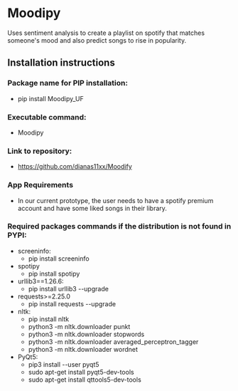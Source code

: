 # Moodipy
Uses sentiment analysis to create a playlist on spotify that matches someone's mood and also predict songs to rise in popularity.



## Installation instructions

### Package name for PIP installation:
* pip install Moodipy_UF
### Executable command:
* Moodipy
### Link to repository:
* https://github.com/dianas11xx/Moodify

### App Requirements
* In our current prototype, the user needs to have a spotify premium account and have some liked songs in their library.

### Required packages commands if the distribution is not found in PYPI: 
* screeninfo:
  * pip install screeninfo
* spotipy
  * pip install spotipy
* urllib3==1.26.6:
  * pip install urllib3 --upgrade
* requests>=2.25.0
  *  pip install requests --upgrade
* nltk:
  * pip install nltk
  * python3 -m nltk.downloader punkt
  * python3 -m nltk.downloader stopwords
  * python3 -m nltk.downloader averaged_perceptron_tagger
  * python3 -m nltk.downloader wordnet
* PyQt5:
  * pip3 install --user pyqt5
  * sudo apt-get install pyqt5-dev-tools
  * sudo apt-get install qttools5-dev-tools




